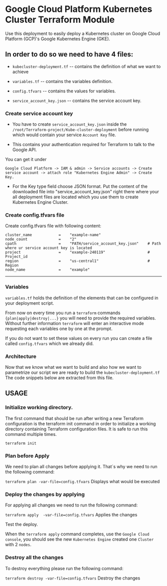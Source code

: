 
# Google Cloud Platform Kubernetes Cluster Terraform Module
Use this deployment to easily deploy a Kubernetes cluster on Google Cloud Platform (GCP)'s Google Kubernetes Engine (GKE).

## In order to do so we need to have 4 files:

* ```kubecluster-deployment.tf``` -- contains the definition of what we want to achieve

* ```variables.tf``` -- contains the variables definition.

* ```config.tfvars``` -- contains the values for variables.

* ```service_account_key.json``` -- contains the service account key.


### Create service account key

* You have to create ```service_account_key.json``` inside the  ```/root/Terraform-project/Kube-cluster-deployment``` before running which would contain your service ```Account Key```  file.

* This contains your authentication required for Terraform to talk to the Google API.

You can get it under 
```
Google Cloud Platform -> IAM & admin -> Service accounts -> Create service account -> attach role "Kubernetes Engine Admin" -> Create Key.
```
* For the Key type field choose JSON format. Put the content of the downloaded file into "service_account_key.json" right there where your all deployment files are located which you use them to create Kubernetes Engine Cluster.


### Create config.tfvars file

Create config.tfvars file with following content: 

```
cluster_name            =    "example-name"
node_count              =    "2"                                
cpath                   =    "PATH/service_account_key.json"    # Path where ur service account key is located
project                 =    "example-240119"                   # Project_id
region                  =    "us-central1"                      # Region
node_name               =    "example"
```

--------------------------------------------------------------------------------------------------------------

  
### Variables  

```variables.tf``` holds the definition of the elements that can be configured in your
deployment script.


From now on every time you run a ```terraform``` commands ```{plan|apply|destroy|...}``` you will need to provide the required variables. Without further information ```terraform``` will enter an interactive mode requesting each variables one by one at the prompt.

If you do not want to set these values on every run you can create a file called ```config.tfvars``` which we already did.

### Architecture

Now that we know what we want to build and also how we want to parametrize our script we are ready to build the ```kubecluster-deployment.tf```  The code snippets below are extracted from this file.

## USAGE 

### Initialize working directory.

The first command that should be run after writing a new Terraform configuration is the terraform init command in order to initialize a working directory containing Terraform configuration files. It is safe to run this command multiple times.

```
terraform init
```

### Plan before Apply

We need to plan all changes before applying it. That`s why we need to run the following command:

```terraform plan -var-file=config.tfvars```   Displays what would be executed

### Deploy the changes by applying

For applying all changes we need to run the following command:

```terraform apply  -var-file=config.tfvars```    Applies the changes

Test the deploy.

When the ```terraform apply``` command completes, use the ```Google Cloud console```, you should see the new ```Kubernetes Engine``` created one ```Cluster``` with 2 ```nodes```.

### Destroy all the changes

To destroy everything please run the following command:

```terraform destroy -var-file=config.tfvars```  Destroy the changes


